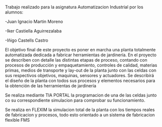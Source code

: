 Trabajo realizado para la asignatura Automatizacion Industrial por los alumnos:

-Juan Ignacio Martin Moreno

-Iker Castiella Aguirrezalaba

-Iñigo Castells Castro

El objetivo final de este proyecto es poner en marcha una planta totalmente automatizada dedicada a fabricar herramientas de jardinería. En el proyecto se describen con detalle las distintas etapas de proceso, contando con procesos de producción y empaquetamiento, controles de calidad, materias primas, medios de transporte y lay-out de la planta junto con las celdas con sus respectivos objetivos, maquinas, sensores y actuadores. 
Se describirá el diseño de la planta con todos sus procesos y elementos necesarios para la obtención de las herramientas de jardinería

Se realiza mediante TIA PORTAL la programacion  de una de las celdas junto co su correspondiente simulacion para comprobar su funcionamiento.

Se realiza en FLEXIM la simulacion total de la planta con los tiempos reales de fabricacion y procesos, todo esto orientado a un sistema de fabricacion flexible FMS

